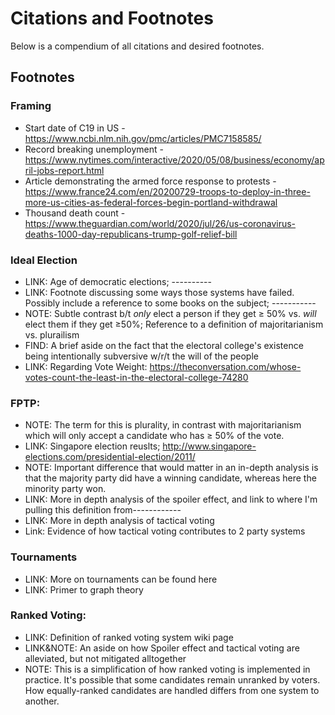 # Citations and Footnotes
Below is a compendium of all citations and desired footnotes.

## Footnotes

### Framing
- Start date of C19 in US - https://www.ncbi.nlm.nih.gov/pmc/articles/PMC7158585/
- Record breaking unemployment - https://www.nytimes.com/interactive/2020/05/08/business/economy/april-jobs-report.html
- Article demonstrating the armed force response to protests - https://www.france24.com/en/20200729-troops-to-deploy-in-three-more-us-cities-as-federal-forces-begin-portland-withdrawal
- Thousand death count - https://www.theguardian.com/world/2020/jul/26/us-coronavirus-deaths-1000-day-republicans-trump-golf-relief-bill

### Ideal Election
- LINK: Age of democratic elections; ----------
- LINK: Footnote discussing some ways those systems have failed. Possibly include a reference to some books on the subject; -----------
- NOTE: Subtle contrast b/t _only_ elect a person if they get ≥ 50% vs. _will_ elect them if they get ≥50%; Reference to a definition of majoritarianism vs. plurailism
- FIND: A brief aside on the fact that the electoral college's existence being intentionally subversive w/r/t the will of the people
- LINK: Regarding Vote Weight: https://theconversation.com/whose-votes-count-the-least-in-the-electoral-college-74280

### FPTP:
- NOTE: The term for this is plurality, in contrast with majoritarianism which will only accept a candidate who has ≥ 50% of the vote.
- LINK: Singapore election reuslts; http://www.singapore-elections.com/presidential-election/2011/
- NOTE: Important difference that would matter in an in-depth analysis is that the majority party did have a winning candidate, whereas here the minority party won.
- LINK: More in depth analysis of the spoiler effect, and link to where I'm pulling this definition from------------
- LINK: More in depth analysis of tactical voting
- Link: Evidence of how tactical voting contributes to 2 party systems

### Tournaments
- LINK: More on tournaments can be found here
- LINK: Primer to graph theory

### Ranked Voting:
- LINK: Definition of ranked voting system wiki page
- LINK&NOTE: An aside on how Spoiler effect and tactical voting are alleviated, but not mitigated alltogether
- NOTE: This is a simplification of how ranked voting is implemented in practice. It's possible that some candidates remain unranked by voters. How equally-ranked candidates are handled differs from one system to another.